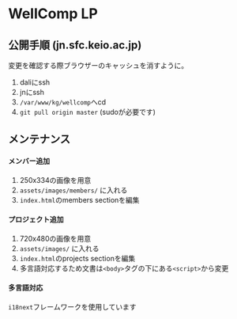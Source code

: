# WellComp LP

## 公開手順 (jn.sfc.keio.ac.jp)
変更を確認する際ブラウザーのキャッシュを消すように。
1. daliにssh
2. jnにssh
3. `/var/www/kg/wellcomp`へcd
4. `git pull origin master` (sudoが必要です)

## メンテナンス
#### メンバー追加
1. 250x334の画像を用意
2. `assets/images/members/` に入れる
3. `index.html`のmembers sectionを編集

#### プロジェクト追加
1. 720x480の画像を用意
2. `assets/images/` に入れる
3. `index.html`のprojects sectionを編集
4. 多言語対応するため文書は`<body>`タグの下にある`<script>`から変更

#### 多言語対応
`i18next`フレームワークを使用しています

